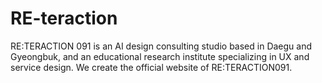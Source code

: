 # RE-teraction
RE:TERACTION 091 is an AI design consulting studio based in Daegu and Gyeongbuk, and an educational research institute specializing in UX and service design. We create the official website of RE:TERACTION091.
